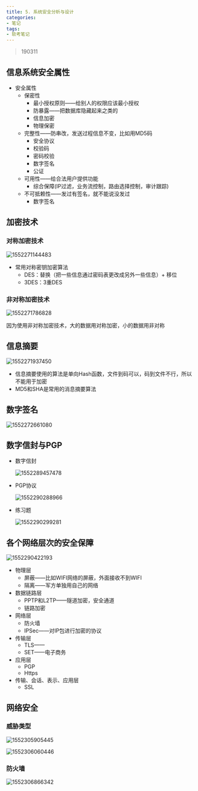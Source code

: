 ```yaml
---
title: 5. 系统安全分析与设计
categories:
- 笔记
tags:
- 软考笔记
---
```


> 190311

## 信息系统安全属性

* 安全属性
  * 保密性
    * 最小授权原则——给别人的权限应该最小授权
    * 防暴露——把数据库隐藏起来之类的
    * 信息加密
    * 物理保密
  * 完整性——防串改，发送过程信息不变，比如用MD5码
    * 安全协议
    * 校验码
    * 密码校验
    * 数字签名
    * 公证
  * 可用性——给合法用户提供功能
    * 综合保障(IP过滤，业务流控制，路由选择控制，审计跟踪)
  * 不可抵赖性——发过有签名，就不能说没发过
    * 数字签名

## 加密技术

### 对称加密技术

![1552271144483](/assets/images/RuanKao_note/1552271144483.png)

* 常用对称密钥加密算法
  * DES：替换（把一些信息通过密码表更改成另外一些信息）+ 移位
  * 3DES：3重DES

### 非对称加密技术

![1552271786828](/assets/images/RuanKao_note/1552271786828.png)

因为使用非对称加密技术，大的数据用对称加密，小的数据用非对称

## 信息摘要

![1552271937450](/assets/images/RuanKao_note/1552271937450.png)

* 信息摘要使用的算法是单向Hash函数，文件到码可以，码到文件不行，所以不能用于加密
* MD5和SHA是常用的消息摘要算法

## 数字签名

![1552272661080](/assets/images/RuanKao_note/1552272661080.png)

## 数字信封与PGP

* 数字信封

  ![1552289457478](/assets/images/RuanKao_note/1552289457478.png)

* PGP协议

  ![1552290288966](/assets/images/RuanKao_note/1552290288966.png)

* 练习题

  ![1552290299281](/assets/images/RuanKao_note/1552290299281.png)

  

## 各个网络层次的安全保障

![1552290422193](/assets/images/RuanKao_note/1552290422193.png)

* 物理层
  * 屏蔽——比如WIFI网络的屏蔽，外面接收不到WIFI
  * 隔离——军方单独用自己的网络
* 数据链路层
  * PPTP和L2TP——隧道加密，安全通道
  * 链路加密
* 网络层
  * 防火墙
  * IPSec——对IP包进行加密的协议
* 传输层
  * TLS——
  * SET——电子商务
* 应用层
  * PGP
  * Https
* 传输、会话、表示、应用层
  * SSL

## 网络安全

### 威胁类型

![1552305905445](/assets/images/RuanKao_note/1552305905445.png)

![1552306060446](/assets/images/RuanKao_note/1552306060446.png)

### 防火墙

![1552306866342](/assets/images/RuanKao_note/1552306866342.png)
